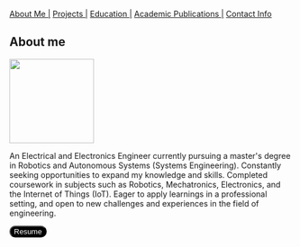 [About Me |](/index.md) 
[ Projects |](/projects.md)
[ Education |](/edu.md)
[ Academic Publications |](/publications.md)
[ Contact Info](/contact.md)

## About me

<img src="https://user-images.githubusercontent.com/105019328/171053578-6f30dd6f-38ae-45f8-9d25-5106e1178c29.JPG" width="150" height="150">

An Electrical and Electronics Engineer currently pursuing a master's degree in Robotics and Autonomous Systems (Systems Engineering). Constantly seeking opportunities to expand my knowledge and skills. Completed coursework in subjects such as Robotics, Mechatronics, Electronics, and the Internet of Things (IoT). Eager to apply learnings in a professional setting, and open to new challenges and experiences in the field of engineering.

<button style="background-color: black; color: white; border-radius: 10px;">
  <a href="https://github.com/manan-luthra/manan-luthra.github.io/files/10771928/Manan_Luthra.Resume.pdf" style="color: white; text-decoration:none;"> Resume </a>
</button>
